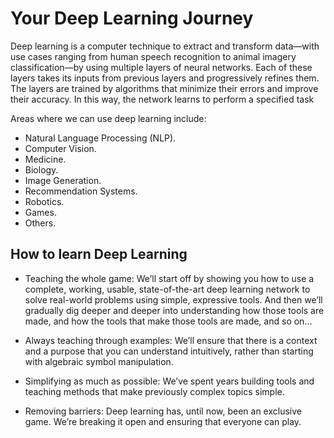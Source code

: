 # Your Deep Learning Journey

Deep learning is a computer technique to extract and transform data—with use cases ranging from human speech recognition to animal imagery classification—by using multiple layers of neural networks. Each of these layers takes its inputs from previous layers and progressively refines them. The layers are trained by algorithms that minimize their errors and improve their accuracy. In this way, the network learns to perform a specified task

Areas where we can use deep learning include:

- Natural Language Processing (NLP).
- Computer Vision.
- Medicine.
- Biology.
- Image Generation.
- Recommendation Systems.
- Robotics.
- Games.
- Others.

## How to learn Deep Learning

- Teaching the whole game:
  We’ll start off by showing you how to use a complete, working, usable, state-of-the-art deep learning network to solve real-world problems using simple, expressive tools. And then we’ll gradually dig deeper and deeper into understanding how those tools are made, and how the tools that make those tools are made, and so on…

- Always teaching through examples:
  We’ll ensure that there is a context and a purpose that you can understand intuitively, rather than starting with algebraic symbol manipulation.

- Simplifying as much as possible:
  We’ve spent years building tools and teaching methods that make previously complex topics simple.

- Removing barriers:
  Deep learning has, until now, been an exclusive game. We’re breaking it open and ensuring that everyone can play.
